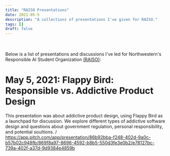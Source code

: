 ```yaml
---
title: "RAISO Presentations"
date: 2021-05-5
description: "A collections of presentations I've given for RAISO."
tags: []
draft: false
---
```

\
\
Below is a list of presentations and discussions I've led for Northwestern's Responsible AI Student Organization [(RAISO)](https://raiso.org/):

# May 5, 2021: Flappy Bird: Responsible vs. Addictive Product Design

This presentation was about addictive product design, using Flappy Bird as a launchpad for discussion. We explore different types of addictive software design and questions about government regulation, personal responsibility, and potential soultions.
/
https://app.pitch.com/app/presentation/86b92bba-f248-402d-9a0c-b57b02c948fb/869f8a97-8696-4592-b8b5-550d3fe3e0b2/e78127bc-739a-402f-a37d-9d9384e4859b